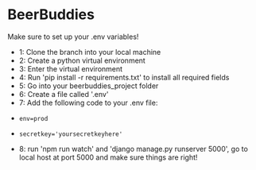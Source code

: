 # BeerBuddies

Make sure to set up your .env variables!

- 1: Clone the branch into your local machine
- 2: Create a python virtual environment
- 3: Enter the virtual environment
- 4: Run 'pip install -r requirements.txt' to install all required fields
- 5: Go into your beerbuddies_project folder
- 6: Create a file called '.env'
- 7: Add the following code to your .env file:
-     env=prod
-     secretkey='yoursecretkeyhere'
- 8: run 'npm run watch' and 'django manage.py runserver 5000', go to local host at port 5000 and make sure things are right!
